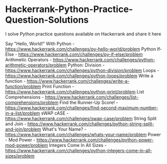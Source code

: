 # Hackerrank-Python-Practice-Question-Solutions
I solve Python practice questions available on Hackerrank and share it here

Say "Hello, World!" With Python - https://www.hackerrank.com/challenges/py-hello-world/problem
Python If-Else - https://www.hackerrank.com/challenges/py-if-else/problem
Arithmetic Operators - https://www.hackerrank.com/challenges/python-arithmetic-operators/problem
Python: Division - https://www.hackerrank.com/challenges/python-division/problem
Loops - https://www.hackerrank.com/challenges/python-loops/problem
Write a function - https://www.hackerrank.com/challenges/write-a-function/problem
Print Function - https://www.hackerrank.com/challenges/python-print/problem
List Comprehensions - https://www.hackerrank.com/challenges/list-comprehensions/problem
Find the Runner-Up Score! - https://www.hackerrank.com/challenges/find-second-maximum-number-in-a-list/problem
sWAP cASE - https://www.hackerrank.com/challenges/swap-case/problem
String Split and Join - https://www.hackerrank.com/challenges/python-string-split-and-join/problem
What's Your Name? - https://www.hackerrank.com/challenges/whats-your-name/problem
Power - Mod Power - https://www.hackerrank.com/challenges/python-power-mod-power/problem
Integers Come In All Sizes - https://www.hackerrank.com/challenges/python-integers-come-in-all-sizes/problem


